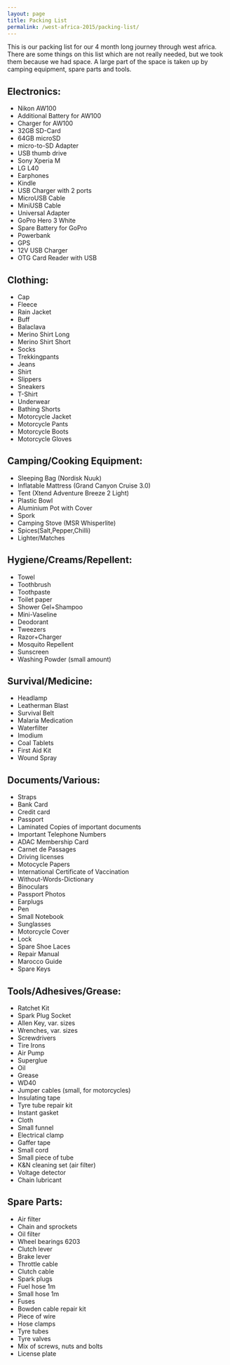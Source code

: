 ```yaml
---
layout: page
title: Packing List
permalink: /west-africa-2015/packing-list/
---
```

This is our packing list for our 4 month long journey through west africa.
There are some things on this list which are not really needed, but we took them because we had space.
A large part of the space is taken up by camping equipment, spare parts and tools.

## Electronics:

* Nikon AW100
* Additional Battery for AW100
* Charger for AW100
* 32GB SD-Card
* 64GB microSD
* micro-to-SD Adapter
* USB thumb drive
* Sony Xperia M
* LG L40
* Earphones
* Kindle
* USB Charger with 2 ports
* MicroUSB Cable
* MiniUSB Cable
* Universal Adapter
* GoPro Hero 3 White
* Spare Battery for GoPro
* Powerbank
* GPS
* 12V USB Charger
* OTG Card Reader with USB

## Clothing:

* Cap
* Fleece
* Rain Jacket
* Buff
* Balaclava
* Merino Shirt Long
* Merino Shirt Short
* Socks
* Trekkingpants
* Jeans
* Shirt
* Slippers
* Sneakers
* T-Shirt
* Underwear
* Bathing Shorts
* Motorcycle Jacket
* Motorcycle Pants
* Motorcycle Boots
* Motorcycle Gloves

## Camping/Cooking Equipment:

* Sleeping Bag (Nordisk Nuuk)
* Inflatable Mattress (Grand Canyon Cruise 3.0)
* Tent (Xtend Adventure Breeze 2 Light)
* Plastic Bowl
* Aluminium Pot with Cover
* Spork
* Camping Stove (MSR Whisperlite)
* Spices(Salt,Pepper,Chilli)
* Lighter/Matches

## Hygiene/Creams/Repellent:

* Towel
* Toothbrush
* Toothpaste
* Toilet paper
* Shower Gel+Shampoo
* Mini-Vaseline
* Deodorant
* Tweezers
* Razor+Charger
* Mosquito Repellent
* Sunscreen
* Washing Powder (small amount)

## Survival/Medicine:

* Headlamp
* Leatherman Blast
* Survival Belt
* Malaria Medication
* Waterfilter
* Imodium
* Coal Tablets
* First Aid Kit
* Wound Spray

## Documents/Various:

* Straps
* Bank Card
* Credit card
* Passport
* Laminated Copies of important documents
* Important Telephone Numbers
* ADAC Membership Card
* Carnet de Passages
* Driving licenses
* Motocycle Papers
* International Certificate of Vaccination
* Without-Words-Dictionary
* Binoculars
* Passport Photos
* Earplugs
* Pen
* Small Notebook
* Sunglasses
* Motorcycle Cover
* Lock
* Spare Shoe Laces
* Repair Manual
* Marocco Guide
* Spare Keys

## Tools/Adhesives/Grease:

* Ratchet Kit
* Spark Plug Socket
* Allen Key, var. sizes
* Wrenches, var. sizes
* Screwdrivers
* Tire Irons
* Air Pump
* Superglue
* Oil
* Grease
* WD40
* Jumper cables (small, for motorcycles)
* Insulating tape
* Tyre tube repair kit
* Instant gasket
* Cloth
* Small funnel
* Electrical clamp
* Gaffer tape
* Small cord
* Small piece of tube
* K&N cleaning set (air filter)
* Voltage detector
* Chain lubricant

## Spare Parts:

* Air filter
* Chain and sprockets
* Oil filter
* Wheel bearings 6203
* Clutch lever
* Brake lever
* Throttle cable
* Clutch cable
* Spark plugs
* Fuel hose 1m
* Small hose 1m
* Fuses
* Bowden cable repair kit
* Piece of wire
* Hose clamps
* Tyre tubes
* Tyre valves
* Mix of screws, nuts and bolts
* License plate
